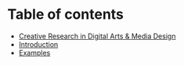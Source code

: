 # Table of contents

* [Creative Research in Digital Arts & Media Design](README.md)
* [Introduction](introduction.md)
* [Examples](examples.md)
